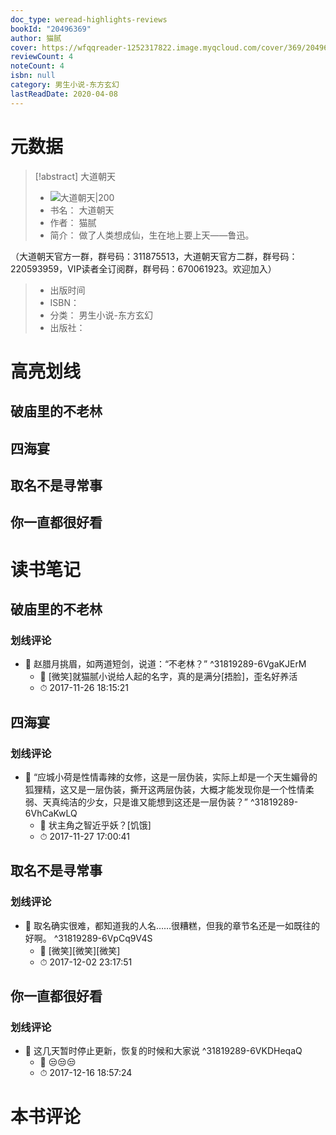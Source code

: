 ```yaml
---
doc_type: weread-highlights-reviews
bookId: "20496369"
author: 猫腻
cover: https://wfqqreader-1252317822.image.myqcloud.com/cover/369/20496369/t7_20496369.jpg
reviewCount: 4
noteCount: 4
isbn: null
category: 男生小说-东方玄幻
lastReadDate: 2020-04-08
---
```

# 元数据
> [!abstract] 大道朝天
> - ![ 大道朝天|200](https://wfqqreader-1252317822.image.myqcloud.com/cover/369/20496369/t7_20496369.jpg)
> - 书名： 大道朝天
> - 作者： 猫腻
> - 简介： 做了人类想成仙，生在地上要上天——鲁迅。


（大道朝天官方一群，群号码：311875513，大道朝天官方二群，群号码：220593959，VIP读者全订阅群，群号码：670061923。欢迎加入）
> - 出版时间 
> - ISBN： 
> - 分类： 男生小说-东方玄幻
> - 出版社： 

# 高亮划线

## 破庙里的不老林

 
## 四海宴

 
## 取名不是寻常事

 
## 你一直都很好看

 
# 读书笔记

## 破庙里的不老林

### 划线评论
- 📌 赵腊月挑眉，如两道短剑，说道：“不老林？”  ^31819289-6VgaKJErM
    - 💭 [微笑]就猫腻小说给人起的名字，真的是满分[捂脸]，歪名好养活
    - ⏱ 2017-11-26 18:15:21
   
## 四海宴

### 划线评论
- 📌 “应城小荷是性情毒辣的女修，这是一层伪装，实际上却是一个天生媚骨的狐狸精，这又是一层伪装，撕开这两层伪装，大概才能发现你是一个性情柔弱、天真纯洁的少女，只是谁又能想到这还是一层伪装？”  ^31819289-6VhCaKwLQ
    - 💭 状主角之智近乎妖？[饥饿]
    - ⏱ 2017-11-27 17:00:41
   
## 取名不是寻常事

### 划线评论
- 📌 取名确实很难，都知道我的人名……很糟糕，但我的章节名还是一如既往的好啊。  ^31819289-6VpCq9V4S
    - 💭 [微笑][微笑][微笑]
    - ⏱ 2017-12-02 23:17:51
   
## 你一直都很好看

### 划线评论
- 📌 这几天暂时停止更新，恢复的时候和大家说  ^31819289-6VKDHeqaQ
    - 💭 😒😒😒
    - ⏱ 2017-12-16 18:57:24
   
# 本书评论
